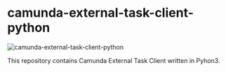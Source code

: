 # camunda-external-task-client-python
![camunda-external-task-client-python](https://github.com/yogeshrnaik/camunda-external-task-client-python/workflows/camunda-external-task-client-python/badge.svg?branch=master)


This repository contains Camunda External Task Client written in Pyhon3.


